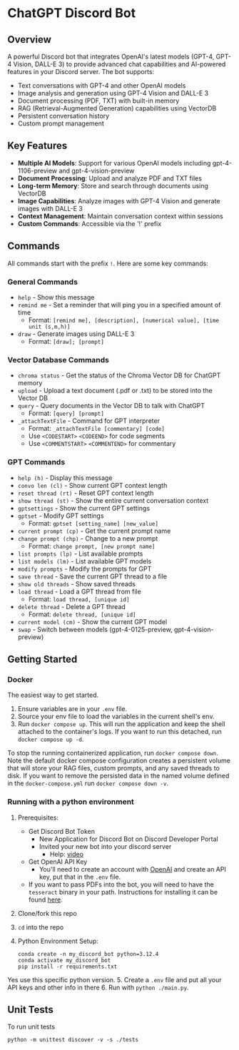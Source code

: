 # ChatGPT Discord Bot

## Overview
A powerful Discord bot that integrates OpenAI's latest models (GPT-4, GPT-4 Vision, DALL-E 3) to provide advanced chat capabilities and AI-powered features in your Discord server. The bot supports:

- Text conversations with GPT-4 and other OpenAI models
- Image analysis and generation using GPT-4 Vision and DALL-E 3
- Document processing (PDF, TXT) with built-in memory
- RAG (Retrieval-Augmented Generation) capabilities using VectorDB
- Persistent conversation history
- Custom prompt management

## Key Features
- **Multiple AI Models**: Support for various OpenAI models including gpt-4-1106-preview and gpt-4-vision-preview
- **Document Processing**: Upload and analyze PDF and TXT files
- **Long-term Memory**: Store and search through documents using VectorDB
- **Image Capabilities**: Analyze images with GPT-4 Vision and generate images with DALL-E 3
- **Context Management**: Maintain conversation context within sessions
- **Custom Commands**: Accessible via the '!' prefix

## Commands
All commands start with the prefix `!`. Here are some key commands:

### General Commands
- `help` - Show this message
- `remind me` - Set a reminder that will ping you in a specified amount of time
  - Format: `[remind me], [description], [numerical value], [time unit (s,m,h)]`
- `draw` - Generate images using DALL-E 3
  - Format: `[draw]; [prompt]`

### Vector Database Commands
- `chroma status` - Get the status of the Chroma Vector DB for ChatGPT memory
- `upload` - Upload a text document (.pdf or .txt) to be stored into the Vector DB
- `query` - Query documents in the Vector DB to talk with ChatGPT
  - Format: `[query] [prompt]`
- `_attachTextFile` - Command for GPT interpreter
  - Format: `_attachTextFile [commentary] [code]`
  - Use `<CODESTART>` `<CODEEND>` for code segments
  - Use `<COMMENTSTART>` `<COMMENTEND>` for commentary

### GPT Commands
- `help (h)` - Display this message
- `convo len (cl)` - Show current GPT context length
- `reset thread (rt)` - Reset GPT context length
- `show thread (st)` - Show the entire current conversation context
- `gptsettings` - Show the current GPT settings
- `gptset` - Modify GPT settings
  - Format: `gptset [setting_name] [new_value]`
- `current prompt (cp)` - Get the current prompt name
- `change prompt (chp)` - Change to a new prompt
  - Format: `change prompt, [new prompt name]`
- `list prompts (lp)` - List available prompts
- `list models (lm)` - List available GPT models
- `modify prompts` - Modify the prompts for GPT
- `save thread` - Save the current GPT thread to a file
- `show old threads` - Show saved threads
- `load thread` - Load a GPT thread from file
  - Format: `load thread, [unique id]`
- `delete thread` - Delete a GPT thread
  - Format: `delete thread, [unique id]`
- `current model (cm)` - Show the current GPT model
- `swap` - Switch between models (gpt-4-0125-preview, gpt-4-vision-preview)


## Getting Started

### Docker
The easiest way to get started.
1. Ensure variables are in your `.env` file.
2. Source your env file to load the variables in the current shell's env.
3. Run `docker compose up`. This will run the application and keep the shell attached to the 
container's logs. If you want to run this detached, run `docker compose up -d`.

To stop the running containerized application, run `docker compose down`.
Note the default docker compose configuration creates a persistent volume that will store your RAG files, custom prompts, 
and any saved threads to disk. 
If you want to remove the persisted data in the named volume defined in the `docker-compose.yml`
run `docker compose down -v`.

### Running with a python environment
1. Prerequisites:
    - Get Discord Bot Token
      - New Application for Discord Bot on Discord Developer Portal
      - Invited your new bot into your discord server
        - Help: [video](https://www.youtube.com/watch?v=hoDLj0IzZMU) 
    - Get OpenAI API Key
      - You'll need to create an account with [OpenAI](https://openai.com/) and create an API key, put that in the `.env` file.
    - If you want to pass PDFs into the bot, you will need to have the `tesseract` binary
    in your path. Instructions for installing it can be found [here](https://github.com/tesseract-ocr/tesseract?tab=readme-ov-file#installing-tesseract).

2. Clone/fork this repo
3. `cd` into the repo
4. Python Environment Setup:
    ```
    conda create -n my_discord_bot python=3.12.4
    conda activate my_discord_bot
    pip install -r requirements.txt
    ```
  Yes use this specific python version.
5. Create a `.env` file and put all your API keys and other info in there
6. Run with `python ./main.py`.

## Unit Tests

To run unit tests
```
python -m unittest discover -v -s ./tests
```
